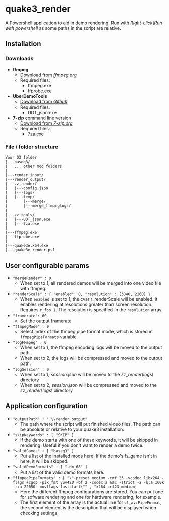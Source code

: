 # quake3_render

A Powershell application to aid in demo rendering. Run with *Right-click\Run with powershell* as some paths in the script are relative.

## Installation

### Downloads

- **ffmpeg**
    - [Download from *ffmpeg.org*](http://ffmpeg.org/download.html)
    - Required files:
        - ffmpeg.exe 
        - ffprobe.exe
- **UberDemoTools**
    - [Download from *Github*](https://github.com/mightycow/uberdemotools)
    - Required files:
        - UDT_json.exe
- **7-zip** command line version
    - [Download from *7-zip.org*](https://7-zip.org/download.html)
    - Required files:
        - 7za.exe

### File / folder structure

```
Your Q3 folder
|---baseq3/
|   ... other mod folders
|
|---render_input/
|---render_output/
|---zz_render/
|   |---config.json
|   |---logs/
|   |---temp/
|       |---merge/
|       |---merge_ffmpeglogs/
|
|---zz_tools/
|   |---UDT_json.exe
|   |---7za.exe
|
|---ffmpeg.exe
|---ffprobe.exe
|
|---quake3e.x64.exe
|---quake3e_render.ps1

```
    
## User configurable params


- `"mergeRender" : 0`
    - When set to 1, all rendered demos will be merged into one video file with ffmpeg.
- `"renderScale" : { "enabled": 0, "resolution" : [3840, 2160] }`
    - When `enabled` is set to 1, the cvar r_renderScale will be enabled. It enables rendering at resolutions greater than screen resolution. Requires `r_fbo 1`. The resolution is specified in the `resolution` array.
- `"framerate": 60`
    - Set the output framerate.
- `"ffmpegMode" : 0`
    - Select index of the ffmpeg pipe format mode, which is stored in `ffmpegPipeFormats` variable. 
- `"logFFmpeg" : 0`
    - When set to 1, the ffmpeg encoding logs will be moved to the output path.
    - When set to 2, the logs will be compressed and moved to the output path.
- `"logSession" : 0`
    - When set to 1, *session.json* will be moved to the *zz_render\logs\\* directory
    - When set to 2, *session.json* will be compressed and moved to the *zz_render\logs\\* directory

## Application configuration

- `"outputPath" : ".\\render_output"`
    - The path where the script will put finished video files. The path can be absolute or relative to your quake3 installation.
- `"skipKeywords" : [ "SKIP" ]`
    - If the demo starts with one of these keywords, it will be skipped in rendering. Useful if you don't want to render a demo twice.
- `"validGames" : [ "baseq3" ]`
    - Put a list of the installed mods here. If the demo's fs_game isn't in here, it will be skipped.
- `"validDemoFormats" : [ ".dm_68" ]`
    - Put a list of the valid demo formats here.
- `"ffmpegPipeFormats" : [ "\"-preset medium -crf 23 -vcodec libx264 -flags +cgop -pix_fmt yuv420 -bf 2 -codec:a aac -strict -2 -b:a 160k -r:a 22050 -movflags faststart\"" , "x264 crf23 medium]`
    - Here the different ffmpeg configurations are stored. You can put one for sofware rendering and one for hardware rendering, for example. 
    - The first element of the array is the actual line for `cl_aviPipeFormat`, the second element is the description that will be displayed when checking settings.
